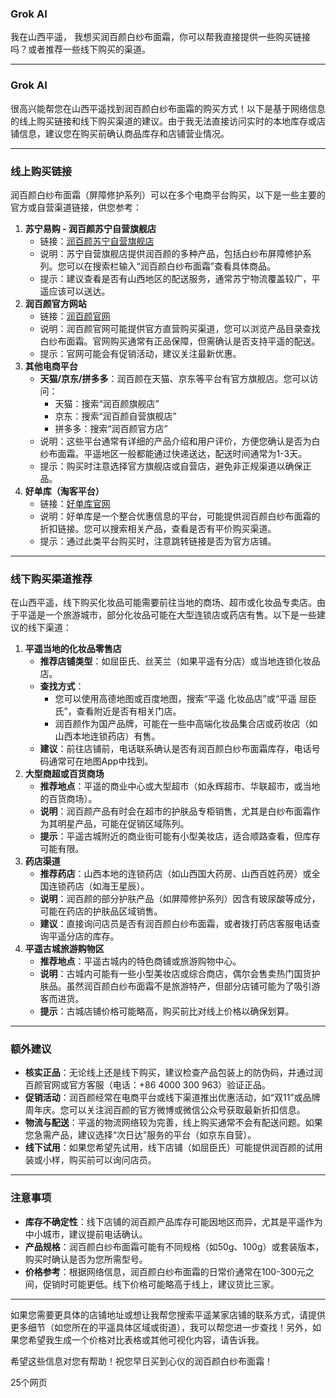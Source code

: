 ### Grok AI

<div class="thinking-container"></div><div class="response-content-markdown [&amp;_a]:text-current [&amp;_a:hover]:text-primary [&amp;_a:hover]:decoration-primary [&amp;_a]:underline [&amp;_a]:decoration-primary/30 [&amp;_a]:underline-offset-2 [&amp;_h2:first-child]:mt-0 [&amp;_h3:first-child]:mt-0 [&amp;_h4:first-child]:mt-0"><p dir="auto" class="break-words" style="white-space: pre-wrap;">我在山西平遥， 我想买润百颜白纱布面霜，你可以帮我直接提供一些购买链接吗？或者推荐一些线下购买的渠道。</p></div><section class="inline-media-container flex flex-col gap-1"></section><section class="auth-notification flex flex-col gap-1"></section>

---

### Grok AI

<div class="thinking-container"></div><div class="response-content-markdown [&amp;_a]:text-current [&amp;_a:hover]:text-primary [&amp;_a:hover]:decoration-primary [&amp;_a]:underline [&amp;_a]:decoration-primary/30 [&amp;_a]:underline-offset-2 [&amp;_h2:first-child]:mt-0 [&amp;_h3:first-child]:mt-0 [&amp;_h4:first-child]:mt-0"><p dir="auto" class="break-words" style="white-space: pre-wrap;">很高兴能帮您在山西平遥找到润百颜白纱布面霜的购买方式！以下是基于网络信息的线上购买链接和线下购买渠道的建议。由于我无法直接访问实时的本地库存或店铺信息，建议您在购买前确认商品库存和店铺营业情况。</p>
<hr class="border-border-l2">
<h3 dir="auto" class="">线上购买链接</h3>
<p dir="auto" class="break-words" style="white-space: pre-wrap;">润百颜白纱布面霜（屏障修护系列）可以在多个电商平台购买，以下是一些主要的官方或自营渠道链接，供您参考：</p>
<ol dir="auto" class="marker:text-secondary">
<li class="break-words"><strong class="font-semibold">苏宁易购 - 润百颜苏宁自营旗舰店</strong>
<ul dir="auto" class="marker:text-secondary">
<li class="break-words">链接：<a href="https://shop.suning.com" target="_blank" rel="noopener noreferrer">润百颜苏宁自营旗舰店</a></li>
<li class="break-words">说明：苏宁自营旗舰店提供润百颜的多种产品，包括白纱布屏障修护系列。您可以在搜索栏输入“润百颜白纱布面霜”查看具体商品。<a href="https://shop.suning.com/30003054/all.html" target="_blank" rel="noopener noreferrer" class="web-search-result-chip focus:outline-none focus-visible:outline-none focus-visible:bg:input rounded-md ml-1 mr-0.5" data-state="closed"><div class="inline-flex align-text-bottom items-center justify-center select-none my-0 rounded-md bg-important border border-card-border opacity-60 grayscale hover:filter-none hover:opacity-100 transition-opacity"><img class="size-[18px] m-0 rounded-md" alt="" src="https://imgs.search.brave.com/t7tjHkxxZ8MPmaiAhkBWshDLOGLcQsl_KUiiYfN7Zm4/rs:fit:64:0:0:0/g:ce/aHR0cDovL2Zhdmlj/b25zLnNlYXJjaC5i/cmF2ZS5jb20vaWNv/bnMvYjhkNTJiNzFh/ZjQxOTQyODFmMjBk/ZDg5YTAzODBhMjU1/NmU0Y2ZjNWEzNWYw/Y2FiNDRmYWY2YThj/Y2I0MzQzNy9zaG9w/LnN1bmluZy5jb20v"></div></a><a href="https://shop.m.suning.com/allProduct/30003054.html?bottom=allProd" target="_blank" rel="noopener noreferrer" class="web-search-result-chip focus:outline-none focus-visible:outline-none focus-visible:bg:input rounded-md ml-1 mr-0.5" data-state="closed"><div class="inline-flex align-text-bottom items-center justify-center select-none my-0 rounded-md bg-important border border-card-border opacity-60 grayscale hover:filter-none hover:opacity-100 transition-opacity"><img class="size-[18px] m-0 rounded-md" alt="" src="https://imgs.search.brave.com/Pf8Oz14BoK84IaT0mgI21eioUk3dkjVooHuVy71sdmM/rs:fit:64:0:0:0/g:ce/aHR0cDovL2Zhdmlj/b25zLnNlYXJjaC5i/cmF2ZS5jb20vaWNv/bnMvMWMxYzY3ZTQx/NWVjZDU2NzAxNjQy/YjdjYTE4NTM5MGE3/YzU0MDRkMDZkM2Qz/OTY3NGFkMGZkMGRk/ZDc2M2I3Mi9zaG9w/Lm0uc3VuaW5nLmNv/bS8"></div></a></li>
<li class="break-words">提示：建议查看是否有山西地区的配送服务，通常苏宁物流覆盖较广，平遥应该可以送达。</li>
</ul>
</li>
<li class="break-words"><strong class="font-semibold">润百颜官方网站</strong>
<ul dir="auto" class="marker:text-secondary">
<li class="break-words">链接：<a href="https://www.runbaiyan.com" target="_blank" rel="noopener noreferrer">润百颜官网</a></li>
<li class="break-words">说明：润百颜官网可能提供官方直营购买渠道，您可以浏览产品目录查找白纱布面霜。官网购买通常有正品保障，但需确认是否支持平遥的配送。<a href="http://www.runbaiyan.com/" target="_blank" rel="noopener noreferrer" class="web-search-result-chip focus:outline-none focus-visible:outline-none focus-visible:bg:input rounded-md ml-1 mr-0.5" data-state="closed"><div class="inline-flex align-text-bottom items-center justify-center select-none my-0 rounded-md bg-important border border-card-border opacity-60 grayscale hover:filter-none hover:opacity-100 transition-opacity"><img class="size-[18px] m-0 rounded-md" alt="" src="https://imgs.search.brave.com/ivn8BV63qOA4k3MpkhStSP9IoE3dQ4TG-QbOJwndPcM/rs:fit:64:0:0:0/g:ce/aHR0cDovL2Zhdmlj/b25zLnNlYXJjaC5i/cmF2ZS5jb20vaWNv/bnMvZmE3ZmMxNTM4/MjBmOGUxMDUyNjg4/YWY2NGM2ZWUyYmNm/MDZhYzhjNzg3N2U5/Mjk1NWJlYzUxMmZi/MmI3MmY4ZS93d3cu/cnVuYmFpeWFuLmNv/bS8"></div></a></li>
<li class="break-words">提示：官网可能会有促销活动，建议关注最新优惠。</li>
</ul>
</li>
<li class="break-words"><strong class="font-semibold">其他电商平台</strong>
<ul dir="auto" class="marker:text-secondary">
<li class="break-words"><strong class="font-semibold">天猫/京东/拼多多</strong>：润百颜在天猫、京东等平台有官方旗舰店。您可以访问：
<ul dir="auto" class="marker:text-secondary">
<li class="break-words">天猫：搜索“润百颜旗舰店”</li>
<li class="break-words">京东：搜索“润百颜自营旗舰店”</li>
<li class="break-words">拼多多：搜索“润百颜官方店”</li>
</ul>
</li>
<li class="break-words">说明：这些平台通常有详细的产品介绍和用户评价，方便您确认是否为白纱布面霜。平遥地区一般都能通过快递送达，配送时间通常为1-3天。</li>
<li class="break-words">提示：购买时注意选择官方旗舰店或自营店，避免非正规渠道以确保正品。</li>
</ul>
</li>
<li class="break-words"><strong class="font-semibold">好单库（淘客平台）</strong>
<ul dir="auto" class="marker:text-secondary">
<li class="break-words">链接：<a href="https://www.haodanku.com" target="_blank" rel="noopener noreferrer">好单库官网</a></li>
<li class="break-words">说明：好单库是一个整合优惠信息的平台，可能提供润百颜白纱布面霜的折扣链接。您可以搜索相关产品，查看是否有平价购买渠道。<a href="https://www.haodanku.com/IndexActivity/index?activity=316" target="_blank" rel="noopener noreferrer" class="web-search-result-chip focus:outline-none focus-visible:outline-none focus-visible:bg:input rounded-md ml-1 mr-0.5" data-state="closed"><div class="inline-flex align-text-bottom items-center justify-center select-none my-0 rounded-md bg-important border border-card-border opacity-60 grayscale hover:filter-none hover:opacity-100 transition-opacity"><img class="size-[18px] m-0 rounded-md" alt="" src="https://imgs.search.brave.com/vLkS4tr-RE_xx9JRhNKq5EHZzPDGFYfNVoY2bghPK3c/rs:fit:64:0:0:0/g:ce/aHR0cDovL2Zhdmlj/b25zLnNlYXJjaC5i/cmF2ZS5jb20vaWNv/bnMvZmVkMGI2MDA3/OGJlNGNkZDJlMTYz/NDFiMDg4MDE0MWQ5/ZWEwMTI1N2ZmYTFm/NzhlNjNmYTk5YjJl/MDc5NDI3Yi93d3cu/aGFvZGFua3UuY29t/Lw"></div></a></li>
<li class="break-words">提示：通过此类平台购买时，注意跳转链接是否为官方店铺。</li>
</ul>
</li>
</ol>
<hr class="border-border-l2">
<h3 dir="auto" class="">线下购买渠道推荐</h3>
<p dir="auto" class="break-words" style="white-space: pre-wrap;">在山西平遥，线下购买化妆品可能需要前往当地的商场、超市或化妆品专卖店。由于平遥是一个旅游城市，部分化妆品可能在大型连锁店或药店有售。以下是一些建议的线下渠道：</p>
<ol dir="auto" class="marker:text-secondary">
<li class="break-words"><strong class="font-semibold">平遥当地的化妆品零售店</strong>
<ul dir="auto" class="marker:text-secondary">
<li class="break-words"><strong class="font-semibold">推荐店铺类型</strong>：如屈臣氏、丝芙兰（如果平遥有分店）或当地连锁化妆品店。</li>
<li class="break-words"><strong class="font-semibold">查找方式</strong>：
<ul dir="auto" class="marker:text-secondary">
<li class="break-words">您可以使用高德地图或百度地图，搜索“平遥 化妆品店”或“平遥 屈臣氏”，查看附近是否有相关门店。</li>
<li class="break-words">润百颜作为国产品牌，可能在一些中高端化妆品集合店或药妆店（如山西本地连锁药店）有售。</li>
</ul>
</li>
<li class="break-words"><strong class="font-semibold">建议</strong>：前往店铺前，电话联系确认是否有润百颜白纱布面霜库存，电话号码通常可在地图App中找到。</li>
</ul>
</li>
<li class="break-words"><strong class="font-semibold">大型商超或百货商场</strong>
<ul dir="auto" class="marker:text-secondary">
<li class="break-words"><strong class="font-semibold">推荐地点</strong>：平遥的商业中心或大型超市（如永辉超市、华联超市，或当地的百货商场）。</li>
<li class="break-words"><strong class="font-semibold">说明</strong>：润百颜产品有时会在超市的护肤品专柜销售，尤其是白纱布面霜作为其明星产品，可能在促销区域陈列。</li>
<li class="break-words"><strong class="font-semibold">提示</strong>：平遥古城附近的商业街可能有小型美妆店，适合顺路查看，但库存可能有限。</li>
</ul>
</li>
<li class="break-words"><strong class="font-semibold">药店渠道</strong>
<ul dir="auto" class="marker:text-secondary">
<li class="break-words"><strong class="font-semibold">推荐药店</strong>：山西本地的连锁药店（如山西国大药房、山西百姓药房）或全国连锁药店（如海王星辰）。</li>
<li class="break-words"><strong class="font-semibold">说明</strong>：润百颜的部分护肤产品（如屏障修护系列）因含有玻尿酸等成分，可能在药店的护肤品区域销售。<a href="https://www.brandstar.com.cn/news/5498" target="_blank" rel="noopener noreferrer" class="web-search-result-chip focus:outline-none focus-visible:outline-none focus-visible:bg:input rounded-md ml-1 mr-0.5" data-state="closed"><div class="inline-flex align-text-bottom items-center justify-center select-none my-0 rounded-md bg-important border border-card-border opacity-60 grayscale hover:filter-none hover:opacity-100 transition-opacity"><img class="size-[18px] m-0 rounded-md" alt="" src="https://imgs.search.brave.com/xc2YwUJ5moCdQMy2kGDylfHFNhcPj8XaNc_nMxrq-IU/rs:fit:64:0:0:0/g:ce/aHR0cDovL2Zhdmlj/b25zLnNlYXJjaC5i/cmF2ZS5jb20vaWNv/bnMvZDlkMDdmMGZj/ZDY4NzRjNTYxYmIz/NTNmYWJmNzI2NDVl/OWNmMGRlZDdmYTA3/ZDY3ZDdkMmIwYTQ4/NTdjY2I4NS93d3cu/YnJhbmRzdGFyLmNv/bS5jbi8"></div></a></li>
<li class="break-words"><strong class="font-semibold">建议</strong>：直接询问店员是否有润百颜白纱布面霜，或者拨打药店客服电话查询平遥分店的库存。</li>
</ul>
</li>
<li class="break-words"><strong class="font-semibold">平遥古城旅游购物区</strong>
<ul dir="auto" class="marker:text-secondary">
<li class="break-words"><strong class="font-semibold">推荐地点</strong>：平遥古城内的特色商铺或旅游购物中心。</li>
<li class="break-words"><strong class="font-semibold">说明</strong>：古城内可能有一些小型美妆店或综合商店，偶尔会售卖热门国货护肤品。虽然润百颜白纱布面霜不是旅游特产，但部分店铺可能为了吸引游客而进货。</li>
<li class="break-words"><strong class="font-semibold">提示</strong>：古城店铺价格可能略高，购买前比对线上价格以确保划算。</li>
</ul>
</li>
</ol>
<hr class="border-border-l2">
<h3 dir="auto" class="">额外建议</h3>
<ul dir="auto" class="marker:text-secondary">
<li class="break-words"><strong class="font-semibold">核实正品</strong>：无论线上还是线下购买，建议检查产品包装上的防伪码，并通过润百颜官网或官方客服（电话：+86 4000 300 963）验证正品。<a href="http://www.runbaiyan.com/" target="_blank" rel="noopener noreferrer" class="web-search-result-chip focus:outline-none focus-visible:outline-none focus-visible:bg:input rounded-md ml-1 mr-0.5" data-state="closed"><div class="inline-flex align-text-bottom items-center justify-center select-none my-0 rounded-md bg-important border border-card-border opacity-60 grayscale hover:filter-none hover:opacity-100 transition-opacity"><img class="size-[18px] m-0 rounded-md" alt="" src="https://imgs.search.brave.com/ivn8BV63qOA4k3MpkhStSP9IoE3dQ4TG-QbOJwndPcM/rs:fit:64:0:0:0/g:ce/aHR0cDovL2Zhdmlj/b25zLnNlYXJjaC5i/cmF2ZS5jb20vaWNv/bnMvZmE3ZmMxNTM4/MjBmOGUxMDUyNjg4/YWY2NGM2ZWUyYmNm/MDZhYzhjNzg3N2U5/Mjk1NWJlYzUxMmZi/MmI3MmY4ZS93d3cu/cnVuYmFpeWFuLmNv/bS8"></div></a></li>
<li class="break-words"><strong class="font-semibold">促销活动</strong>：润百颜经常在电商平台或线下渠道推出优惠活动，如“双11”或品牌周年庆。您可以关注润百颜的官方微博或微信公众号获取最新折扣信息。</li>
<li class="break-words"><strong class="font-semibold">物流与配送</strong>：平遥的物流网络较为完善，线上购买通常不会有配送问题。如果您急需产品，建议选择“次日达”服务的平台（如京东自营）。</li>
<li class="break-words"><strong class="font-semibold">线下试用</strong>：如果您希望先试用，线下店铺（如屈臣氏）可能提供润百颜的试用装或小样，购买前可以询问店员。</li>
</ul>
<hr class="border-border-l2">
<h3 dir="auto" class="">注意事项</h3>
<ul dir="auto" class="marker:text-secondary">
<li class="break-words"><strong class="font-semibold">库存不确定性</strong>：线下店铺的润百颜产品库存可能因地区而异，尤其是平遥作为中小城市，建议提前电话确认。</li>
<li class="break-words"><strong class="font-semibold">产品规格</strong>：润百颜白纱布面霜可能有不同规格（如50g、100g）或套装版本，购买时确认是否为您所需型号。</li>
<li class="break-words"><strong class="font-semibold">价格参考</strong>：根据网络信息，润百颜白纱布面霜的日常价通常在100-300元之间，促销时可能更低。线下价格可能略高于线上，建议货比三家。<a href="https://mdaily.hangzhou.com.cn/dskb/2022/09/02/article_detail_2_20220902A134.html" target="_blank" rel="noopener noreferrer" class="web-search-result-chip focus:outline-none focus-visible:outline-none focus-visible:bg:input rounded-md ml-1 mr-0.5" data-state="closed"><div class="inline-flex align-text-bottom items-center justify-center select-none my-0 rounded-md bg-important border border-card-border opacity-60 grayscale hover:filter-none hover:opacity-100 transition-opacity"><img class="size-[18px] m-0 rounded-md" alt="" src="https://imgs.search.brave.com/m1oUsj8JBbO9WJBozQ0GVkwpHZ5ePo66LmC183IedKM/rs:fit:64:0:0:0/g:ce/aHR0cDovL2Zhdmlj/b25zLnNlYXJjaC5i/cmF2ZS5jb20vaWNv/bnMvOWU0NGJkMzUw/NGMyNWJjMGIxNGZj/ZjUwYzFmM2EzNTQ0/MDlmZTk2YTkzNTU4/MWMxNjQ1MmUzNWY4/NzE0OTRiNi9tZGFp/bHkuaGFuZ3pob3Uu/Y29tLmNuLw"></div></a></li>
</ul>
<hr class="border-border-l2">
<p dir="auto" class="break-words" style="white-space: pre-wrap;">如果您需要更具体的店铺地址或想让我帮您搜索平遥某家店铺的联系方式，请提供更多细节（如您所在的平遥具体区域或街道），我可以帮您进一步查找！另外，如果您希望我生成一个价格对比表格或其他可视化内容，请告诉我。</p>
<p dir="auto" class="break-words" style="white-space: pre-wrap;">希望这些信息对您有帮助！祝您早日买到心仪的润百颜白纱布面霜！</p></div><section class="inline-media-container flex flex-col gap-1"></section><section class="auth-notification flex flex-col gap-1"></section><div class="flex gap-2 mt-1"><div class="search-results flex -ml-1 text-sm gap-2 mb-1"><div class="flex flex-row items-center pr-4 py-1 rounded-full cursor-pointer bg-foreground border border-card-border hover:bg-card-hover hover:border-card-border-focus"><div style="z-index: 3;"><div class="align-text-bottom items-center justify-center select-none transition my-0 rounded-md opacity-100 ml-1.5 flex bg-popover overflow-hidden border border-background z-3"><img class="size-[18px] m-0 rounded-md" alt="" src="https://imgs.search.brave.com/dTUcE6GnWjY5XKsgBrEaoXG8Sa7Y6BD2guhaPgF34Zw/rs:fit:64:0:0:0/g:ce/aHR0cDovL2Zhdmlj/b25zLnNlYXJjaC5i/cmF2ZS5jb20vaWNv/bnMvNTlmNmI3ZGRi/ZTEyM2FiMTg0NTEz/MGUyODU2MmZmZjUz/ZTk2ZDQ5YTJhYzZi/NTdjOWZkODk3MzZm/NTg4Mzg5Ni93d3cu/Y2JvLmNuLw"></div></div><div style="z-index: 2;"><div class="align-text-bottom items-center justify-center select-none transition my-0 rounded-md opacity-100 flex bg-popover overflow-hidden border border-background z-2 -ml-2"><img class="size-[18px] m-0 rounded-md" alt="" src="https://imgs.search.brave.com/iDXzHWifdSjrtX2MXrSb7OBd5FXMcWGgc5QbgtKRVUk/rs:fit:64:0:0:0/g:ce/aHR0cDovL2Zhdmlj/b25zLnNlYXJjaC5i/cmF2ZS5jb20vaWNv/bnMvNWM0NDI5MGE5/ODZmZDYyZWZmZDMz/NGQzMDkzNDdhNjlk/YTg2NDRmZjFiYjM0/ZTMwYjM3OWQwMGYz/NGUzMjlmMS9jYm8u/Y24v"></div></div><div style="z-index: 1;"><div class="align-text-bottom items-center justify-center select-none transition my-0 rounded-md opacity-100 flex bg-popover overflow-hidden border border-background z-1 -ml-2"><img class="size-[18px] m-0 rounded-md" alt="" src="https://imgs.search.brave.com/iDXzHWifdSjrtX2MXrSb7OBd5FXMcWGgc5QbgtKRVUk/rs:fit:64:0:0:0/g:ce/aHR0cDovL2Zhdmlj/b25zLnNlYXJjaC5i/cmF2ZS5jb20vaWNv/bnMvNWM0NDI5MGE5/ODZmZDYyZWZmZDMz/NGQzMDkzNDdhNjlk/YTg2NDRmZjFiYjM0/ZTMwYjM3OWQwMGYz/NGUzMjlmMS9jYm8u/Y24v"></div></div><div class="truncate ml-2">25个网页</div></div></div></div>

